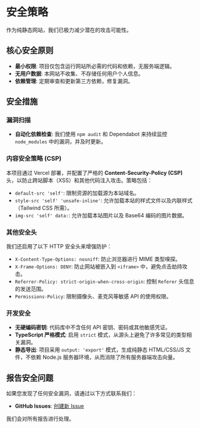 # 安全策略

作为纯静态网站，我们已极力减少潜在的攻击可能性。

## 核心安全原则

- **最小权限**: 项目仅包含运行网站所必需的代码和依赖，无服务端逻辑。
- **无用户数据**: 本网站不收集、不存储任何用户个人信息。
- **依赖管理**: 定期审查和更新第三方依赖，修复漏洞。

## 安全措施

### 漏洞扫描

- **自动化依赖检查**: 我们使用 `npm audit` 和 Dependabot 来持续监控 `node_modules` 中的漏洞，并及时更新。

### 内容安全策略 (CSP)

本项目通过 Vercel 部署，并配置了严格的 **Content-Security-Policy (CSP)** 头，以防止跨站脚本（XSS）和其他代码注入攻击。策略包括：

- `default-src 'self'`: 限制资源的加载源为本站域名。
- `style-src 'self' 'unsafe-inline'`: 允许加载本站的样式文件以及内联样式（Tailwind CSS 所需）。
- `img-src 'self' data:`: 允许加载本站图片以及 Base64 编码的图片数据。

### 其他安全头

我们还启用了以下 HTTP 安全头来增强防护：

- `X-Content-Type-Options: nosniff`: 防止浏览器进行 MIME 类型嗅探。
- `X-Frame-Options: DENY`: 防止网站被嵌入到 `<iframe>` 中，避免点击劫持攻击。
- `Referrer-Policy: strict-origin-when-cross-origin`: 控制 `Referer` 头信息的发送范围。
- `Permissions-Policy`: 限制摄像头、麦克风等敏感 API 的使用权限。

### 开发安全

- **无硬编码密钥**: 代码库中不含任何 API 密钥、密码或其他敏感凭证。
- **TypeScript 严格模式**: 启用 `strict` 模式，从源头上避免了许多常见的类型相关漏洞。
- **静态导出**: 项目采用 `output: 'export'` 模式，生成纯静态 HTML/CSS/JS 文件，不依赖 Node.js 服务器环境，从而消除了所有服务器端攻击向量。

## 报告安全问题

如果您发现了任何安全漏洞，请通过以下方式联系我们：

- **GitHub Issues**: [创建新 Issue](https://github.com/asHOH/Tom-and-jerry-chase-wiki/issues/new)

我们会对所有报告进行处理。
